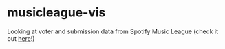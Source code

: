 # musicleague-vis
Looking at voter and submission data from Spotify Music League (check it out [here](https://musicleague.app/profile/)!)
